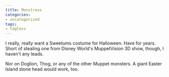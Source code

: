 ```yaml
---
title: Monstrous
categories:
- uncategorized
tags:
- tagless
---
```


I really, really want a Sweetums costume for Halloween.  Have for years.  Short of stealing one from Disney World's MuppetVision 3D show, though, I haven't any leads.

Nor on Doglion, Thog, or any of the other Muppet monsters.  A giant Easter Island stone head would work, too.
